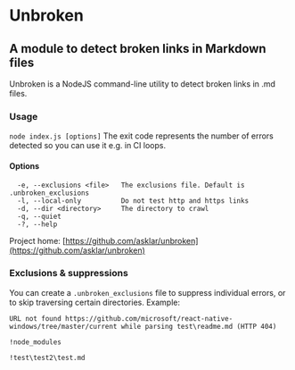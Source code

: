 # Unbroken
## A module to detect broken links in Markdown files

Unbroken is a NodeJS command-line utility to detect broken links in .md files.
### Usage
`node index.js [options]`
The exit code represents the number of errors detected so you can use it e.g. in CI loops.

#### Options
```
  -e, --exclusions <file>   The exclusions file. Default is .unbroken_exclusions
  -l, --local-only          Do not test http and https links
  -d, --dir <directory>     The directory to crawl
  -q, --quiet
  -?, --help
```
  Project home: [https://github.com/asklar/unbroken](https://github.com/asklar/unbroken)

### Exclusions & suppressions
You can create a `.unbroken_exclusions` file to suppress individual errors, or to skip traversing certain directories.
Example:
```
URL not found https://github.com/microsoft/react-native-windows/tree/master/current while parsing test\readme.md (HTTP 404)

!node_modules

!test\test2\test.md
```